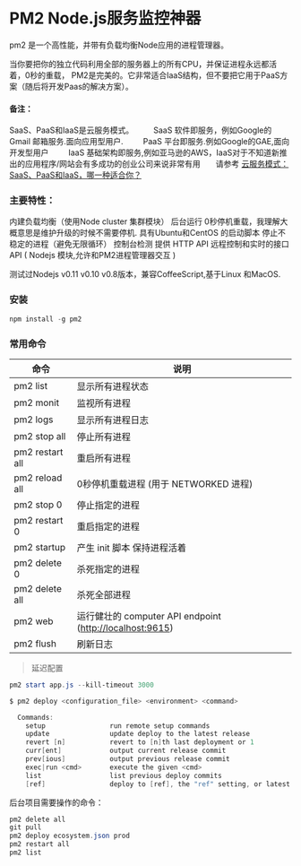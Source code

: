 # PM2 Node.js服务监控神器

pm2 是一个高性能，并带有负载均衡Node应用的进程管理器。

当你要把你的独立代码利用全部的服务器上的所有CPU，并保证进程永远都活着，0秒的重载， PM2是完美的。它非常适合IaaS结构，但不要把它用于PaaS方案（随后将开发Paas的解决方案）。

#### 备注：

SaaS、PaaS和IaaS是云服务模式。
        SaaS 软件即服务，例如Google的 Gmail 邮箱服务.面向应用型用户.
        PaaS 平台即服务.例如Google的GAE,面向开发型用户
        IaaS  基础架构即服务,例如亚马逊的AWS，IaaS对于不知道新推出的应用程序/网站会有多成功的创业公司来说非常有用
      请参考 [云服务模式：SaaS、PaaS和IaaS，哪一种适合你？](http://cloud.51cto.com/art/201107/278903.htm)

### 主要特性：

内建负载均衡（使用Node cluster 集群模块）
后台运行
0秒停机重载，我理解大概意思是维护升级的时候不需要停机.
具有Ubuntu和CentOS 的启动脚本
停止不稳定的进程（避免无限循环）
控制台检测
提供 HTTP API
远程控制和实时的接口API ( Nodejs 模块,允许和PM2进程管理器交互 )

测试过Nodejs v0.11 v0.10 v0.8版本，兼容CoffeeScript,基于Linux 和MacOS.

### 安装

```powershell
npm install -g pm2
```

### 常用命令

| 命令              | 说明                                       |
| --------------- | ---------------------------------------- |
| pm2 list        | 显示所有进程状态                                 |
| pm2 monit       | 监视所有进程                                   |
| pm2 logs        | 显示所有进程日志                                 |
| pm2 stop all    | 停止所有进程                                   |
| pm2 restart all | 重启所有进程                                   |
| pm2 reload all  | 0秒停机重载进程 (用于 NETWORKED 进程)               |
| pm2 stop 0      | 停止指定的进程                                  |
| pm2 restart 0   | 重启指定的进程                                  |
| pm2 startup     | 产生 init 脚本 保持进程活着                        |
| pm2 delete 0    | 杀死指定的进程                                  |
| pm2 delete all  | 杀死全部进程                                   |
| pm2 web         | 运行健壮的 computer API endpoint ([http://localhost:9615](http://localhost:9615/)) |
| pm2 flush       | 刷新日志                                     |



> 延迟配置

```powershell
pm2 start app.js --kill-timeout 3000
```



```powershell
$ pm2 deploy <configuration_file> <environment> <command>

  Commands:
    setup                run remote setup commands
    update               update deploy to the latest release
    revert [n]           revert to [n]th last deployment or 1
    curr[ent]            output current release commit
    prev[ious]           output previous release commit
    exec|run <cmd>       execute the given <cmd>
    list                 list previous deploy commits
    [ref]                deploy to [ref], the "ref" setting, or latest tag
```



后台项目需要操作的命令：

```powershell
pm2 delete all
git pull
pm2 deploy ecosystem.json prod
pm2 restart all
pm2 list
```


